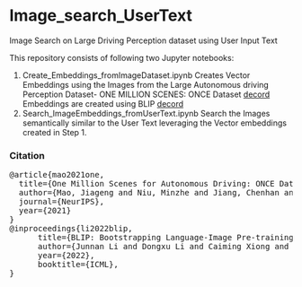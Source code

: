 # Image_search_UserText
Image Search on Large Driving Perception dataset using User Input Text

This repository consists of following two Jupyter notebooks: 

1. Create_Embeddings_fromImageDataset.ipynb
    Creates Vector Embeddings using the Images from the Large Autonomous driving Perception Dataset- ONE MILLION SCENES: ONCE Dataset [decord](https://once-for-auto-driving.github.io/index.html)
    Embeddings are created using BLIP [decord](https://github.com/salesforce/BLIP/blob/main/demo.ipynb)
3. Search_ImageEmbeddings_fromUserText.ipynb
     Search the Images semantically similar to the User Text leveraging the Vector embeddings created in Step 1.


### Citation
<pre>
@article{mao2021one,
  title={One Million Scenes for Autonomous Driving: ONCE Dataset},
  author={Mao, Jiageng and Niu, Minzhe and Jiang, Chenhan and Liang, Hanxue and Liang, Xiaodan and Li, Yamin and Ye, Chaoqiang and Zhang, Wei and Li, Zhenguo and Yu, Jie and others},
  journal={NeurIPS},
  year={2021}
}
@inproceedings{li2022blip,
      title={BLIP: Bootstrapping Language-Image Pre-training for Unified Vision-Language Understanding and Generation}, 
      author={Junnan Li and Dongxu Li and Caiming Xiong and Steven Hoi},
      year={2022},
      booktitle={ICML},
}<pre>
